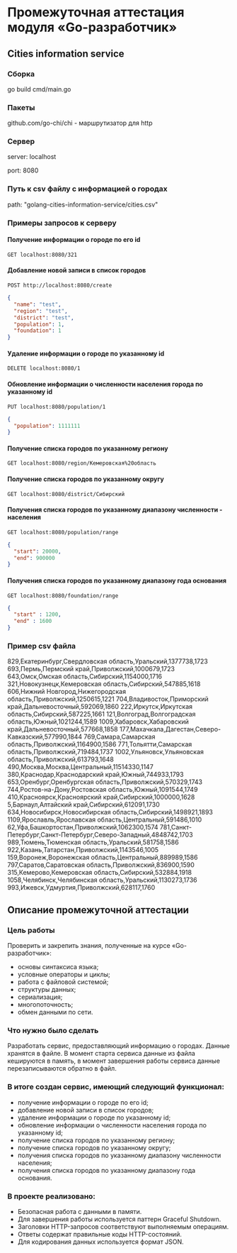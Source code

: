 # Промежуточная аттестация модуля «Go-разработчик»
## Cities information service

### Сборка
go build cmd/main.go

### Пакеты
github.com/go-chi/chi - маршрутизатор для http

### Cервер
server: localhost

port: 8080

### Путь к сsv файлу с информацией о городах
path: "golang-cities-information-service/cities.csv"


### Примеры запросов к серверу


#### Получение информации о городе по его id

    GET localhost:8080/321

#### Добавление новой записи в список городов

    POST http://localhost:8080/create

```JSON
{
  "name": "test",
  "region": "test",
  "district": "test",
  "population": 1,
  "foundation": 1
}
```

#### Удаление информации о городе по указанному id

    DELETE localhost:8080/1
    

#### Обновление информации о численности населения города по указанному id

    PUT localhost:8080/population/1

```JSON
{
  "population": 1111111
}
```

#### Получение списка городов по указанному региону
    GET localhost:8080/region/Кемеровская%20область

#### Получение списка городов по указанному округу
    GET localhost:8080/district/Сибирский

#### Получения списка городов по указанному диапазону численности - населения
    GET localhost:8080/population/range

```JSON
{
  "start": 20000,
  "end": 900000
}
```

#### Получения списка городов по указанному диапазону года основания

    GET localhost:8080/foundation/range

```JSON
{
  "start" : 1200,
  "end" : 1600
}
```


### Пример сsv файла

829,Екатеринбург,Свердловская область,Уральский,1377738,1723
693,Пермь,Пермский край,Приволжский,1000679,1723
643,Омск,Омская область,Сибирский,1154000,1716
321,Новокузнецк,Кемеровская область,Сибирский,547885,1618
606,Нижний Новгород,Нижегородская область,Приволжский,1250615,1221
704,Владивосток,Приморский край,Дальневосточный,592069,1860
222,Иркутск,Иркутская область,Сибирский,587225,1661
121,Волгоград,Волгоградская область,Южный,1021244,1589
1009,Хабаровск,Хабаровский край,Дальневосточный,577668,1858
177,Махачкала,Дагестан,Северо-Кавказский,577990,1844
769,Самара,Самарская область,Приволжский,1164900,1586
771,Тольятти,Самарская область,Приволжский,719484,1737
1002,Ульяновск,Ульяновская область,Приволжский,613793,1648
490,Москва,Москва,Центральный,11514330,1147
380,Краснодар,Краснодарский край,Южный,744933,1793
653,Оренбург,Оренбургская область,Приволжский,570329,1743
744,Ростов-на-Дону,Ростовская область,Южный,1091544,1749
410,Красноярск,Красноярский край,Сибирский,1000000,1628
5,Барнаул,Алтайский край,Сибирский,612091,1730
634,Новосибирск,Новосибирская область,Сибирский,1498921,1893
1109,Ярославль,Ярославская область,Центральный,591486,1010
62,Уфа,Башкортостан,Приволжский,1062300,1574
781,Санкт-Петербург,Санкт-Петербург,Северо-Западный,4848742,1703
989,Тюмень,Тюменская область,Уральский,581758,1586
922,Казань,Татарстан,Приволжский,1143546,1005
159,Воронеж,Воронежская область,Центральный,889989,1586
797,Саратов,Саратовская область,Приволжский,836900,1590
315,Кемерово,Кемеровская область,Сибирский,532884,1918
1058,Челябинск,Челябинская область,Уральский,1130273,1736
993,Ижевск,Удмуртия,Приволжский,628117,1760


## Описание промежуточной аттестации

### Цель работы
Проверить и закрепить знания, полученные на курсе «Go-разработчик»: 

* основы синтаксиса языка;
* условные операторы и циклы;
* работа с файловой системой;
* структуры данных;
* сериализация;
* многопоточность;
* обмен данными по сети.


### Что нужно было сделать
Разработать сервис, предоставляющий информацию о городах. Данные хранятся в файле. В момент старта сервиса данные из файла кешируются в память, в момент завершения работы сервиса данные перезаписываются обратно в файл.


### В итоге создан сервис, имеющий следующий функционал:

* получение информации о городе по его id;
* добавление новой записи в список городов;
* удаление информации о городе по указанному id;
* обновление информации о численности населения города по указанному id;
* получение списка городов по указанному региону;
* получение списка городов по указанному округу;
* получения списка городов по указанному диапазону численности населения;
* получения списка городов по указанному диапазону года основания.


### В проекте реализовано:
* Безопасная работа с данными в памяти.
* Для завершения работы используется паттерн Graceful Shutdown.
* Заголовки HTTP-запросов соответствуют выполняемым операциям.
* Ответы содержат правильные коды HTTP-состояний.
* Для кодирования данных используется формат JSON.
